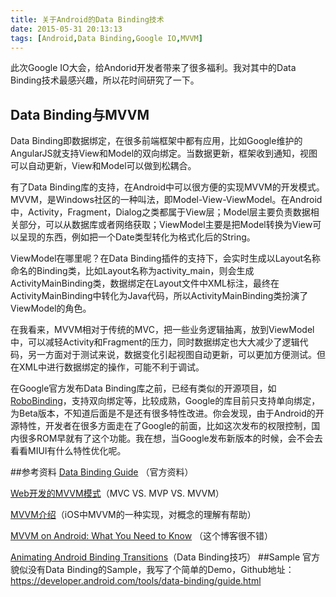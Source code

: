 ```yaml
---
title: 关于Android的Data Binding技术
date: 2015-05-31 20:13:13
tags: [Android,Data Binding,Google IO,MVVM]
---
```

此次Google IO大会，给Andorid开发者带来了很多福利。我对其中的Data Binding技术最感兴趣，所以花时间研究了一下。

## Data Binding与MVVM
Data Binding即数据绑定，在很多前端框架中都有应用，比如Google维护的AngularJS就支持View和Model的双向绑定。当数据更新，框架收到通知，视图可以自动更新，View和Model可以做到松耦合。

有了Data Binding库的支持，在Android中可以很方便的实现MVVM的开发模式。MVVM，是Windows社区的一种叫法，即Model-View-ViewModel。在Android中，Activity，Fragment，Dialog之类都属于View层；Model层主要负责数据相关部分，可以从数据库或者网络获取；ViewModel主要是把Model转换为View可以呈现的东西，例如把一个Date类型转化为格式化后的String。

ViewModel在哪里呢？在Data Binding插件的支持下，会实时生成以Layout名称命名的Binding类，比如Layout名称为activity_main，则会生成ActivityMainBinding类，数据绑定在Layout文件中XML标注，最终在ActivityMainBinding中转化为Java代码，所以ActivityMainBinding类扮演了ViewModel的角色。

在我看来，MVVM相对于传统的MVC，把一些业务逻辑抽离，放到ViewModel中，可以减轻Activity和Fragment的压力，同时数据绑定也大大减少了逻辑代码，另一方面对于测试来说，数据变化引起视图自动更新，可以更加方便测试。但在XML中进行数据绑定的操作，可能不利于调试。

在Google官方发布Data Binding库之前，已经有类似的开源项目，如[RoboBinding](http://robobinding.github.io/RoboBinding/getting_started.zh.html)，支持双向绑定等，比较成熟，Google的库目前只支持单向绑定，为Beta版本，不知道后面是不是还有很多特性改进。你会发现，由于Android的开源特性，开发者在很多方面走在了Google的前面，比如这次发布的权限控制，国内很多ROM早就有了这个功能。我在想，当Google发布新版本的时候，会不会去看看MIUI有什么特性优化呢。

##参考资料
[Data Binding Guide](https://developer.android.com/tools/data-binding/guide.html) （官方资料）

[Web开发的MVVM模式](http://www.cnblogs.com/dxy1982/p/3793895.html)（MVC VS. MVP VS. MVVM）

[MVVM介绍](http://objccn.io/issue-13-1/)（iOS中MVVM的一种实现，对概念的理解有帮助）

[MVVM on Android: What You Need to Know](http://www.willowtreeapps.com/blog/mvvm-on-android-what-you-need-to-know/) （这个博客很不错）

[Animating Android Binding Transitions](http://www.willowtreeapps.com/blog/animating-android-binding-transitions/)（Data Binding技巧）
##Sample
官方貌似没有Data Binding的Sample，我写了个简单的Demo，Github地址：
https://developer.android.com/tools/data-binding/guide.html